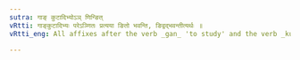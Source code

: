 ```yaml
---
sutra: गाङ् कुटादिभ्योऽञ् णिन्ङित्
vRtti: गाङ्कुटादिभ्यः परेऽञ्णितः प्रत्यया ङितो भवन्ति, ङिद्वद्भवन्तीत्यर्थः ॥
vRtti_eng: All affixes after the verb _gan_ 'to study' and the verb _kut_ 'to be crooked,' and the rest, are as if they had an indicatory ङ् (_nit_), except those affixes which have an indicatory ञ् (_nit_) or ण् (_nit_).

---
```

